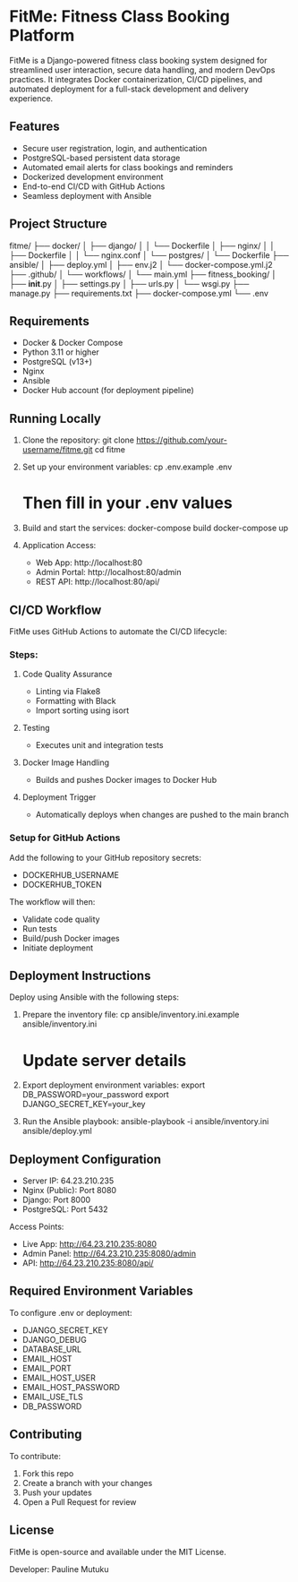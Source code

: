 # FitMe: Fitness Class Booking Platform

FitMe is a Django-powered fitness class booking system designed for streamlined user interaction, secure data handling, and modern DevOps practices. It integrates Docker containerization, CI/CD pipelines, and automated deployment for a full-stack development and delivery experience.

## Features

- Secure user registration, login, and authentication  
- PostgreSQL-based persistent data storage  
- Automated email alerts for class bookings and reminders  
- Dockerized development environment  
- End-to-end CI/CD with GitHub Actions  
- Seamless deployment with Ansible  

## Project Structure

fitme/
├── docker/
│   ├── django/
│   │   └── Dockerfile
│   ├── nginx/
│   │   ├── Dockerfile
│   │   └── nginx.conf
│   └── postgres/
│       └── Dockerfile
├── ansible/
│   ├── deploy.yml
│   ├── env.j2
│   └── docker-compose.yml.j2
├── .github/
│   └── workflows/
│       └── main.yml
├── fitness_booking/
│   ├── __init__.py
│   ├── settings.py
│   ├── urls.py
│   └── wsgi.py
├── manage.py
├── requirements.txt
├── docker-compose.yml
└── .env

## Requirements

- Docker & Docker Compose  
- Python 3.11 or higher  
- PostgreSQL (v13+)  
- Nginx  
- Ansible  
- Docker Hub account (for deployment pipeline)  

## Running Locally

1. Clone the repository:
   git clone https://github.com/your-username/fitme.git
   cd fitme

2. Set up your environment variables:
   cp .env.example .env
   # Then fill in your .env values

3. Build and start the services:
   docker-compose build
   docker-compose up

4. Application Access:
   - Web App: http://localhost:80  
   - Admin Portal: http://localhost:80/admin  
   - REST API: http://localhost:80/api/  

## CI/CD Workflow

FitMe uses GitHub Actions to automate the CI/CD lifecycle:

### Steps:

1. Code Quality Assurance  
   - Linting via Flake8  
   - Formatting with Black  
   - Import sorting using isort  

2. Testing  
   - Executes unit and integration tests  

3. Docker Image Handling  
   - Builds and pushes Docker images to Docker Hub  

4. Deployment Trigger  
   - Automatically deploys when changes are pushed to the main branch  

### Setup for GitHub Actions

Add the following to your GitHub repository secrets:

- DOCKERHUB_USERNAME  
- DOCKERHUB_TOKEN  

The workflow will then:
- Validate code quality  
- Run tests  
- Build/push Docker images  
- Initiate deployment  

## Deployment Instructions

Deploy using Ansible with the following steps:

1. Prepare the inventory file:
   cp ansible/inventory.ini.example ansible/inventory.ini
   # Update server details

2. Export deployment environment variables:
   export DB_PASSWORD=your_password
   export DJANGO_SECRET_KEY=your_key

3. Run the Ansible playbook:
   ansible-playbook -i ansible/inventory.ini ansible/deploy.yml

## Deployment Configuration

- Server IP: 64.23.210.235  
- Nginx (Public): Port 8080  
- Django: Port 8000  
- PostgreSQL: Port 5432  

Access Points:
- Live App: http://64.23.210.235:8080  
- Admin Panel: http://64.23.210.235:8080/admin  
- API: http://64.23.210.235:8080/api/  

## Required Environment Variables

To configure .env or deployment:

- DJANGO_SECRET_KEY  
- DJANGO_DEBUG  
- DATABASE_URL  
- EMAIL_HOST  
- EMAIL_PORT  
- EMAIL_HOST_USER  
- EMAIL_HOST_PASSWORD  
- EMAIL_USE_TLS  
- DB_PASSWORD  

## Contributing

To contribute:

1. Fork this repo  
2. Create a branch with your changes  
3. Push your updates  
4. Open a Pull Request for review  

## License

FitMe is open-source and available under the MIT License.

Developer: Pauline Mutuku
